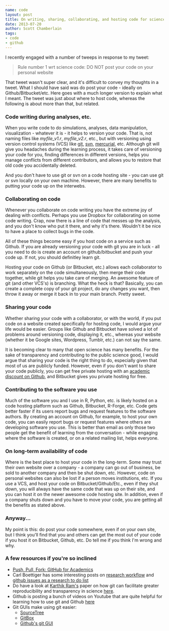 ```yaml
---
name: code
layout: post
title: On writing, sharing, collaborating, and hosting code for science
date: 2013-07-20
author: Scott Chamberlain
tags:
- code
- github
---
```


I recently engaged with a number of tweeps in response to my tweet:

> Rule number 1 wrt science code: DO NOT post your code on your personal website

That tweet wasn't super clear, and it's difficult to convey my thoughts in a tweet. What I should have said was do post your code - ideally on Github/Bitbucket/etc. Here goes with a much longer version to explain what I meant. The tweet was just about where to host code, whereas the following is about more than that, but related.

### Code writing during analyses, etc.

When you write code to do simulations, analyses, data manipulation, visualization - whatever it is - it helps to version your code. That is, not naming files like *myfile_v1.r*, *myfile_v2.r*, etc., but with versioning using version control systems (VCS) like [git][git], [svn][svn], [mercurial][mc], etc. Although git will give you headaches during the learning process, it takes care of versioning your code for you, finding differences in different versions, helps you manage conflicts from different contributors, and allows you to restore that old code you accidentally deleted. 

And you don't have to use git or svn on a code hosting site - you can use git or svn locally on your own machine. However, there are many benefits to putting your code up on the interwebs. 

### Collaborating on code

Whenever you collaborate on code writing you have the extreme joy of dealing with conflicts. Perhaps you use Dropbox for collaborating on some code writing. Crap, now there is a line of code that messes up the analysis, and you don't know who put it there, and why it's there. Wouldn't it be nice to have a place to collect bugs in the code. 

All of these things become easy if you host code on a service such as Github. If you are already versioning your code with git you are in luck - all you need to do is create an account on github/bitbucket and push your code up. If not, you should definitley learn git.

Hosting your code on Github (or Bitbucket, etc.) allows each collaborator to work separately on the code simultaneously, then merge their code together, while git helps you take care of merging. An awesome feature of git (and other VCS's) is branching. What the heck is that? Basically, you can create a complete copy of your git project, do any changes you want, then throw it away or merge it back in to your main branch. Pretty sweet. 

### Sharing your code
 
Whether sharing your code with a collaborator, or with the world, if you put code on a website created specifically for hosting code, I would argue your life would be easier. Groups like Github and Bitbucket have solved a lot of problems around versioning code, displaying it, etc., whereas your website (whether it be Google sites, Wordpress, Tumblr, etc.) can not say the same. 

It is becoming clear to many that open science has many benefits. For the sake of transparency and contributing to the public science good, I would argue that sharing your code is the right thing to do, especially given that most of us are publicly funded. However, even if you don't want to share your code publicly, you can get free private hosting with an [academic discount on Github](https://github.com/edu), and Bitbucket gives you private hosting for free.

### Contributing to the software you use

Much of the software you and I use in R, Python, etc. is likely hosted on a code hosting platform such as Github, Bitbucket, R-Forge, etc. Code gets better faster if its users report bugs and request features to the software authors. By creating an account on Github, for example, to host your own code, you can easily report bugs or request features where others are developing software you use. This is better than email as only those two people get the benefit of learning from the conversation - while engaging where the software is created, or on a related mailing list, helps everyone. 

### On long-term availability of code

Where is the best place to host your code in the long-term. Some may trust their own website over a company - a company can go out of business, be sold to another company and then be shut down, etc. However, code on personal websites can also be lost if a person moves institutions, etc. If you use a VCS, and host your code on Bitbucket/Github/Etc., even if they shut down, you will always have the same code that was up on their site, and you can host it on the newer awesome code hosting site. In addition, even if a company shuts down and you have to move your code, you are getting all the benefits as stated above.

### Anyway...

My point is this: do post your code somewhere, even if on your own site, but I think you'll find that you and others can get the most out of your code if you host it on Bitbucket, Github, etc. Do tell me if you think I'm wrong and why.

### A few resources if you're so inclined

+ [Push, Pull, Fork: GitHub for Academics](http://hybridpedagogy.com/Journal/files/GitHub_for_Academics.html)
+ Carl Boettiger has some interesting posts on [research workflow](http://carlboettiger.info/2012/05/06/research-workflow.html) and [github issues as a research to do list](http://carlboettiger.info/2012/12/06/github-issues-tracker:-the-perfect-research-todo-list)
+ Do have a look at [Karthik Ram's][kr] paper on how git can facilitate greater reproducibility and transparency in science [here][karthik].
+ Github is posting a bunch of videos on Youtube that are quite helpful for learning how to use git and Github [here][gityou]
+ Git GUIs make using git easier:
	+ [SourceTree](http://www.sourcetreeapp.com/)
	+ [GitBox](http://gitboxapp.com/)
	+ [Github's git GUI](http://mac.github.com/)

[git]: http://git-scm.com/
[svn]: http://subversion.apache.org/
[karthik]: http://www.scfbm.org/content/8/1/7/abstract
[kr]: http://inundata.org/
[mc]: http://mercurial.selenic.com/wiki/
[gityou]: https://www.youtube.com/channel/UCP7RrmoueENv9TZts3HXXtw